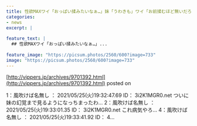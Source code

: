 ```yaml
---
title: 性欲MAXワイ「おっぱい揉みたいなぁ…」妹「うわきも」ワイ「お前揉むほど無いだろw」→
categories:
- news
excerpt: |
  
feature_text: |
  ## 性欲MAXワイ「おっぱい揉みたいなぁ…」...
  
feature_image: "https://picsum.photos/2560/600?image=733"
image: "https://picsum.photos/2560/600?image=733"
---
```


[http://vippers.jp/archives/9701392.html](http://vippers.jp/archives/9701392.html)
posted on 

<!--more-->

1：風吹けば名無し ： 2021/05/25(火)19:32:47.69 ID： 3i2K1MGR0.net ついに妹の幻覚まで見るようになっちまったわ… 2：風吹けば名無し ： 2021/05/25(火)19:33:01.35 ID： 3i2K1MGR0.net これ病気やろ… 4：風吹けば名無し ： 2021/05/25(火)19:33:41.92 ID： 4...
